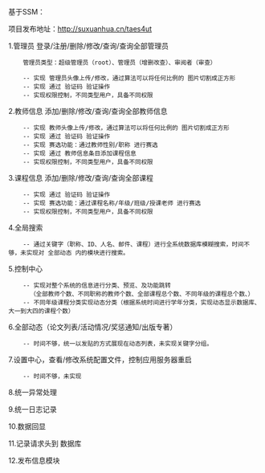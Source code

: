 
基于SSM：

项目发布地址：http://suxuanhua.cn/taes4ut

1.管理员 登录/注册/删除/修改/查询/查询全部管理员

        管理员类型：超级管理员（root）、管理员（增删改查）、审阅者（审查）

        -- 实现 管理员头像上传/修改，通过算法可以将任何比例的 图片切割成正方形
        -- 实现 通过 验证码 验证操作
        -- 实现权限控制，不同类型用户，具备不同权限

2.教师信息 添加/删除/修改/查询/查询全部教师信息

        -- 实现 教师头像上传/修改，通过算法可以将任何比例的 图片切割成正方形
        -- 实现 通过 验证码 验证操作
        -- 实现 赛选功能：通过教师性别/职称 进行赛选
        -- 实现 通过 教师信息条目添加课程信息
        -- 实现权限控制，不同类型用户，具备不同权限

3.课程信息 添加/删除/修改/查询/查询全部课程

        -- 实现 通过 验证码 验证操作
        -- 实现 赛选功能：通过课程名称/年级/班级/授课老师 进行赛选
        -- 实现权限控制，不同类型用户，具备不同权限

4.全局搜索

        -- 通过关键字（职称、ID、人名、邮件、课程）进行全系统数据库模糊搜索，时间不够，未实现对 全部动态 内的模块进行搜索。

5.控制中心

        -- 实现对整个系统的信息进行分类、预览、及功能跳转
          （全部教师个数、不同职称的教师个数、全部课程总个数、不同年级的课程总个数、）
        -- 不同年级课程分类实现动态分类（根据系统时间进行学年分类，实现动态显示数据库、大一到大四的课程个数）

6.全部动态（论文列表/活动情况/奖惩通知/出版专著）

        -- 时间不够，统一以发贴的方式展现在动态列表，未实现关键字分组。

7.设置中心，查看/修改系统配置文件，控制应用服务器重启

        -- 时间不够，未实现

8.统一异常处理

9.统一日志记录

10.数据回显

11.记录请求头到 数据库

12.发布信息模块
